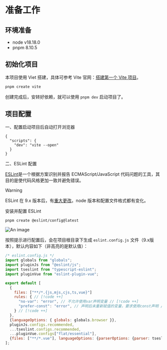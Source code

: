# 准备工作

## 环境准备

- node v18.18.0
- pnpm 8.10.5

## 初始化项目

本项目使用 Viet 搭建，具体可参考 Vite 官网：[搭建第一个 Vite 项目](https://cn.vitejs.dev/guide/#scaffolding-your-first-vite-project)。

```bash
pnpm create vite
```

创建完成后，安转好依赖，就可以使用 `pnpm dev` 启动项目了。

## 项目配置

一、配置启动项目后自动打开浏览器

```json{3}
{
  "scripts": {
    "dev": "vite --open"
  }
}
```

二、ESLint 配置

[ESLint](https://eslint.cn/)是一个根据方案识别并报告 ECMAScript/JavaScript 代码问题的工具，其目的是使代码风格更加一致并避免错误。

> [!WARNING]
> ESLint 在 9.x 版本后，有[重大更改](https://eslint.org/docs/head/use/migrate-to-9.0.0)。node 版本和配置文件格式都有变化。

安装并配置 ESLint

```bash
pnpm create @eslint/config@latest
```

![An image](/images/template/install-eslint.png)

按照提示进行配置后，会在项目根目录下生成 `eslint.config.js` 文件（9.x版本），默认内容如下（非高亮的是默认值）：
```js
/* eslint.config.js */
import globals from "globals";
import pluginJs from "@eslint/js";
import tseslint from "typescript-eslint";
import pluginVue from "eslint-plugin-vue";

export default [
  {
    files: ["**/*.{js,mjs,cjs,ts,vue}"]
    rules: { // [!code ++]
      "no-var": "error", // 不允许使用var声明变量 // [!code ++]
      "prefer-const": "error", // 声明后未重新赋值的变量，要求使用const声明 // [!code ++]
    } // [!code ++]
  },
  {languageOptions: { globals: globals.browser }},
  pluginJs.configs.recommended,
  ...tseslint.configs.recommended,
  ...pluginVue.configs["flat/essential"],
  {files: ["**/*.vue"], languageOptions: {parserOptions: {parser: tseslint.parser}}},
];
```

